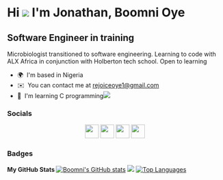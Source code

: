 Hi ![](https://user-images.githubusercontent.com/18350557/176309783-0785949b-9127-417c-8b55-ab5a4333674e.gif) I'm Jonathan, Boomni Oye
============================================================================================================================================

Software Engineer in training
--------------------------------

Microbiologist transitioned to software engineering. Learning to code with ALX Africa in conjunction with Holberton tech school. Open to learning

*   🌍  I'm based in Nigeria
*   ✉️  You can contact me at [rejoiceoye1@gmail.com](mailto:rejoiceoye1@gmail.com)
*   🧠  I'm learning C programming<a href="https://www.github.com/Boomni" target="_blank" rel="noreferrer"><img
        src="https://img.shields.io/github/followers/Boomni?logo=github&style=for-the-badge&color=3382ed&labelColor=365314" /></a>
                  
### Socials
<p align="center">
<a href="https://www.facebook.com/rejoice.bomy" target="_blank" rel="noreferrer">
<img src="https://raw.githubusercontent.com/danielcranney/readme-generator/main/public/icons/socials/facebook.svg" width="32" height="32" /></a>
<a href="https://www.github.com/Boomni" target="_blank" rel="noreferrer">
<img src="https://raw.githubusercontent.com/danielcranney/readme-generator/main/public/icons/socials/github.svg" width="32" height="32" /></a>
<a href="http://www.instagram.com/i_am_rejoicey" target="_blank" rel="noreferrer">
<img src="https://raw.githubusercontent.com/danielcranney/readme-generator/main/public/icons/socials/instagram.svg" width="32" height="32" /></a>
<a href="https://www.twitter.com/rejoiceoye" target="_blank" rel="noreferrer">
<img src="https://raw.githubusercontent.com/danielcranney/readme-generator/main/public/icons/socials/twitter.svg" width="32" height="32" /></a></p>

### Badges

<b>My GitHub Stats </b>
<a href="http://www.github.com/Boomni">
<img src="https://github-readme-stats.vercel.app/api?username=Boomni&show_icons=true&hide=stars,prs,issues,contribs&title_color=ef4444&text_color=ffffff&icon_color=3382ed&bg_color=365314&hide_border=true&show_icons=true" alt="Boomni's GitHub stats" /></a>
<a href="http://www.github.com/Boomni">
<img src="https://github-readme-streak-stats.herokuapp.com/?user=Boomni&stroke=ffffff&background=365314&ring=ef4444&fire=ef4444&currStreakNum=ffffff&currStreakLabel=ef4444&sideNums=ffffff&sideLabels=ffffff&dates=ffffff&hide_border=true" /></a>
<a href="https://github.com/Boomni" align="left">
<img src="https://github-readme-stats.vercel.app/api/top-langs/?username=Boomni&langs_count=10&title_color=ef4444&text_color=ffffff&icon_color=3382ed&bg_color=365314&hide_border=true&locale=en&custom_title=Top%20%Languages" alt="Top Languages" /></a>




